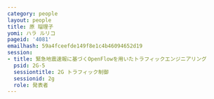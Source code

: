 ```yaml
---
category: people
layout: people
title: 原 瑠理子
yomi: ハラ ルリコ
pageid: '4081'
emailhash: 59a4fceefde149f8e1c4b46094652d19
session:
- title: 緊急地震速報に基づくOpenFlowを用いたトラフィックエンジニアリング
  psid: 2G-5
  sessiontitle: 2G トラフィック制御
  sessionid: 2g
  role: 発表者
---
```

